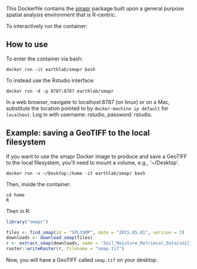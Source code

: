 This Dockerfile contains the [smapr](https://github.com/earthlab/smapr) package built upon a general purpose spatial analysis environment that is R-centric.

To interactively run the container:

## How to use

To enter the container via bash:

```
docker run -it earthlab/smapr bash
```

To instead use the Rstudio interface:

```
docker run -d -p 8787:8787 earthlab/smapr
```

In a web browser, navigate to localhost:8787 (on linux) or on a Mac, substitute the location pointed to by `docker-machine ip default` for `localhost`.
Log in with username: rstudio, password: rstudio.

## Example: saving a GeoTIFF to the local filesystem

If you want to use the smapr Docker image to produce and save a GeoTIFF to the local filesystem, you'll need to mount a volume, e.g., '~/Desktop'.

 ```
docker run -v ~/Desktop:/home -it earthlab/smapr bash
 ```

 Then, inside the container:

 ```
cd home
R
 ```

Then in R:

```R
library("smapr")

files <- find_smap(id = "SPL3SMP", date = "2015.05.01", version = 3)
downloads <- download_smap(files)
r <- extract_smap(downloads, name = 'Soil_Moisture_Retrieval_Data/soil_moisture')
raster::writeRaster(r, filename = "smap.tif")
```

Now, you will have a GeoTIFF called `smap.tif` on your desktop.
